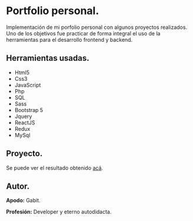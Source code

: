 # **Portfolio personal.**

Implementación de mi porfolio personal con algunos proyectos realizados.  
Uno de los objetivos fue practicar de forma integral el uso de la herramientas para el desarrollo frontend y backend.

## **Herramientas usadas.**

- Html5
- Css3
- JavaScript
- Php
- SQL
- Sass
- Bootstrap 5
- Jquery
- ReactJS
- Redux
- MySql

## **Proyecto.**

Se puede ver el resultado obtenido [acá][web].

## **Autor.**

**Apodo:** Gabit.

**Profesión:** Developer y eterno autodidacta.

[web]: http://gabit.epizy.com/